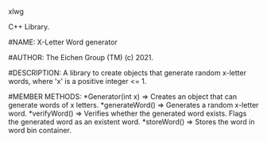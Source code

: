 xlwg

C++ Library.

#NAME:
X-Letter Word generator

#AUTHOR:
The Eichen Group (TM) (c) 2021.

#DESCRIPTION:
A library to create objects that generate random x-letter words, where 'x' is a positive integer <= 1.

#MEMBER METHODS:
  *Generator(int x) =>  Creates an object that can generate words of x letters.
  *generateWord()   =>  Generates a random x-letter word.
  *verifyWord()     =>  Verifies whether the generated word exists. Flags the generated word as an existent word.
  *storeWord()      =>  Stores the word in word bin container.
